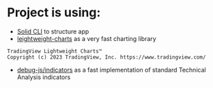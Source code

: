 # Project is using:

- [Solid CLI](https://solid-cli.netlify.app) to structure app
- [leightweight-charts](https://github.com/tradingview/lightweight-charts/) as a very fast charting library
```
TradingView Lightweight Charts™
Copyright (с) 2023 TradingView, Inc. https://www.tradingview.com/
```
- [debug-js/indicators](https://github.com/debut-js/Indicators) as a fast implementation of standard Technical Analysis indicators

